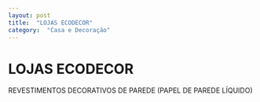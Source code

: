 ```yaml
---
layout: post
title:  "LOJAS ECODECOR"
category:  "Casa e Decoração"
---
```


# LOJAS ECODECOR

REVESTIMENTOS DECORATIVOS DE PAREDE (PAPEL DE PAREDE LÍQUIDO)
